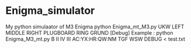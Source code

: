 # Enigma_simulator
My python simulaator of M3 Enigma
python Enigma_mt_M3.py UKW LEFT MIDDLE RIGHT PLUGBOARD RING GRUND [Debug]
Example :
python Enigma_M3_mt.py B II IV III AC:YX:HR:QW:NM TGF WSW DEBUG < test.txt
